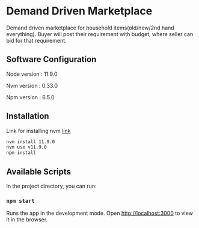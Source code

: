 # Demand Driven Marketplace

Demand driven marketplace for household items(old/new/2nd hand everything). Buyer will post their requirement with budget, where seller can bid for that requirement. 

## Software Configuration

Node version : 11.9.0

Nvm version : 0.33.0

Npm version : 6.5.0

## Installation
Link for installing nvm  [link](https://github.com/creationix/nvm)

```bash
nvm install 11.9.0
nvm use v11.9.0
npm install
```

## Available Scripts

In the project directory, you can run:

### `npm start`

Runs the app in the development mode.
Open [http://localhost:3000](http://localhost:3000) to view it in the browser.


